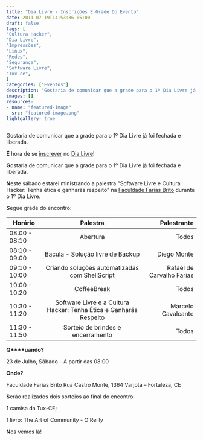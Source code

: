 ```yaml
---
title: "Dia Livre - Inscrições E Grade Do Evento"
date: 2011-07-19T14:53:36-05:00
draft: false
tags: [
"Cultura Hacker",
"Dia Livre",
"Impressões",
"Linux",
"Redes",
"Segurança",
"Software Livre",
"Tux-ce",
]
categories: ["Eventos"]
description: "Gostaria de comunicar que a grade para o 1º Dia Livre já foi fechada e liberada."
images: []
resources:
- name: "featured-image"
  src: "featured-image.png"
lightgallery: true
---
```

Gostaria de comunicar que a grade para o 1º Dia Livre já foi fechada e liberada.

<!--more-->

**É** hora de se [inscrever](https://tux-ce.org/dialivre/inscricoes/) no [Dia Livre](https://www.tux-ce.org/dialivre)!

**G**ostaria de comunicar que a grade para o 1º Dia Livre já foi fechada e liberada.

**N**este sábado estarei ministrando a palestra "Software Livre e Cultura Hacker: Tenha ética e ganharás respeito" na [Faculdade Farias Brito](https://www.ffb.edu.br/) durante o 1º Dia Livre.

**S**egue grade do encontro:

| Horário       | Palestra                 | Palestrante        |
| ------------- |:------------------------:| ------------------:|
| 08:00 - 08:10 | Abertura                 | Todos              |
| 08:10 - 09:00 | Bacula - Solução livre de Backup | Diego Monte |
| 09:10 - 10:00 | Criando soluções automatizadas com ShellScript | Rafael de Carvalho Farias |
| 10:00 - 10:20 | CoffeeBreak              | Todos              |
| 10:30 - 11:20 | Software Livre e a Cultura Hacker: Tenha Ética e Ganharás Respeito | Marcelo Cavalcante |
| 11:30 - 11:50 | Sorteio de brindes e encerramento | Todos     |

**Q****uando?**

23 de Julho, Sábado – A partir das 08:00

**Onde?**

Faculdade Farias Brito
Rua Castro Monte, 1364 Varjota – Fortaleza, CE

**S**erão realizados dois sorteios ao final do encontro:

1 camisa da Tux-CE;

1 livro: The Art of Community - O'Reilly

**N**os vemos lá!
